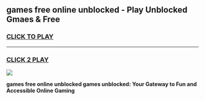 
## games free online unblocked - Play Unblocked Gmaes & Free
<h3>
<a href="https://news.freeplayer.one?title=games_free_online_unblocked&ref=16F">CLICK TO PLAY</a></h3>
<hr>

<h3>
<a href="https://news.freeplayer.one?title=games_free_online_unblocked&ref=16F">CLICK 2 PLAY</a>
  
</h3>

<a href="https://news.freeplayer.one?title=games_free_online_unblocked&ref=16F/"><img src="https://clearcache.store/games.png"></a>


**games free online unblocked games unblocked: Your Gateway to Fun and Accessible Online Gaming**
